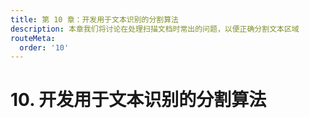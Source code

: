 ```yaml
---
title: 第 10 章：开发用于文本识别的分割算法
description: 本章我们将讨论在处理扫描文档时常出的问题，以便正确分割文本区域
routeMeta:
  order: '10'
---
```


# 10. 开发用于文本识别的分割算法
